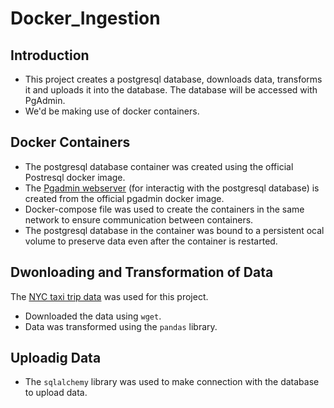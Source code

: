# Docker_Ingestion

## Introduction

- This project creates a postgresql database, downloads data, transforms it and uploads it into the database. The database will be accessed with PgAdmin.
- We'd be making use of docker containers.

## Docker Containers
- The postgresql database container was created using the official Postresql docker image.
- The [Pgadmin webserver](https://www.pgadmin.org/) (for interactig with the postgresql database) is created from the official pgadmin docker image.
- Docker-compose file was used to create the containers in the same network to ensure communication between containers.
- The postgresql database in the container was bound to a persistent ocal volume to preserve data even after the container is restarted.

## Dwonloading and Transformation of Data
The [NYC taxi trip data](https://www1.nyc.gov/site/tlc/about/tlc-trip-record-data.page) was used for this project.
- Downloaded the data using `wget`.
- Data was transformed using the `pandas` library.

## Uploadig Data
- The `sqlalchemy` library was used to make connection with the database to upload data.

